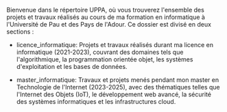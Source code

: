 Bienvenue dans le répertoire UPPA, où vous trouverez l'ensemble des projets et travaux réalisés au cours de ma formation en informatique à l'Université de Pau et des Pays de l'Adour. Ce dossier est divisé en deux sections :

 - licence_informatique: 
    Projets et travaux réalisés durant ma licence en informatique (2021-2023), couvrant des domaines tels que l'algorithmique, la programmation orientée objet, les systèmes d'exploitation et les bases de données.
   
 - master_informatique: 
    Travaux et projets menés pendant mon master en Technologie de l'Internet (2023-2025), avec des thématiques telles que l'Internet des Objets (IoT), le développement web avancé, la sécurité des systèmes informatiques et les infrastructures cloud.
